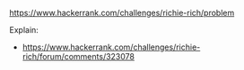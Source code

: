 https://www.hackerrank.com/challenges/richie-rich/problem

Explain:
- https://www.hackerrank.com/challenges/richie-rich/forum/comments/323078
